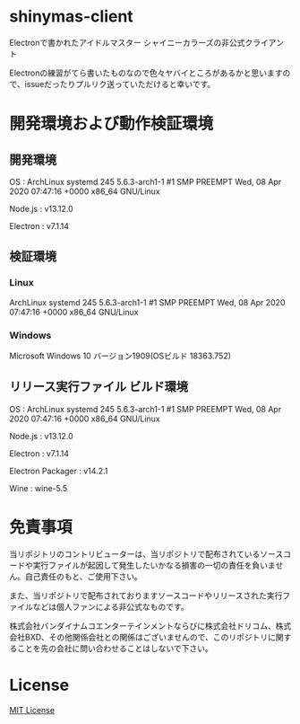 # shinymas-client
Electronで書かれたアイドルマスター シャイニーカラーズの非公式クライアント

Electronの練習がてら書いたものなので色々ヤバイところがあるかと思いますので、issueだったりプルリク送っていただけると幸いです。

# 開発環境および動作検証環境
## 開発環境
OS : ArchLinux systemd 245 5.6.3-arch1-1 #1 SMP PREEMPT Wed, 08 Apr 2020 07:47:16 +0000 x86_64 GNU/Linux

Node.js : v13.12.0

Electron : v7.1.14

## 検証環境
### Linux
ArchLinux systemd 245 5.6.3-arch1-1 #1 SMP PREEMPT Wed, 08 Apr 2020 07:47:16 +0000 x86_64 GNU/Linux

### Windows
Microsoft Windows 10 バージョン1909(OSビルド 18363.752)

## リリース実行ファイル ビルド環境
OS : ArchLinux systemd 245 5.6.3-arch1-1 #1 SMP PREEMPT Wed, 08 Apr 2020 07:47:16 +0000 x86_64 GNU/Linux

Node.js : v13.12.0

Electron : v7.1.14

Electron Packager : v14.2.1

Wine : wine-5.5

# 免責事項
当リポジトリのコントリビューターは、当リポジトリで配布されているソースコードや実行ファイルが起因して発生したいかなる損害の一切の責任を負いません。自己責任のもと、ご使用下さい。

また、当リポジトリで配布されておりますソースコードやリリースされた実行ファイルなどは個人ファンによる非公式なものです。

株式会社バンダイナムコエンターテインメントならびに株式会社ドリコム、株式会社BXD、その他関係会社との関係はございませんので、このリポジトリに関することを先の会社に問い合わせることはしないで下さい。

# License
[MIT License](https://raw.githubusercontent.com/imas-ikka/shinymas-client/master/LICENSE)
